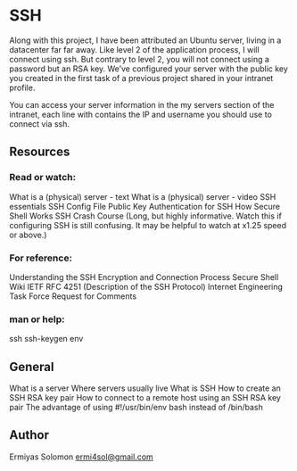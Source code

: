 # SSH

Along with this project, I have been attributed an Ubuntu server, living in a datacenter far far away. Like level 2 of the application process, I will connect using ssh. But contrary to level 2, you will not connect using a password but an RSA key. We’ve configured your server with the public key you created in the first task of a previous project shared in your intranet profile.

You can access your server information in the my servers section of the intranet, each line with contains the IP and username you should use to connect via ssh.

## Resources

### Read or watch:
What is a (physical) server - text
What is a (physical) server - video
SSH essentials
SSH Config File
Public Key Authentication for SSH
How Secure Shell Works
SSH Crash Course (Long, but highly informative. Watch this if configuring SSH is still confusing. It may be helpful to watch at x1.25 speed or above.)

### For reference:
Understanding the SSH Encryption and Connection Process
Secure Shell Wiki
IETF RFC 4251 (Description of the SSH Protocol)
Internet Engineering Task Force
Request for Comments

### man or help:
ssh
ssh-keygen
env

## General
What is a server
Where servers usually live
What is SSH
How to create an SSH RSA key pair
How to connect to a remote host using an SSH RSA key pair
The advantage of using #!/usr/bin/env bash instead of /bin/bash

## Author
Ermiyas Solomon <ermi4sol@gmail.com>